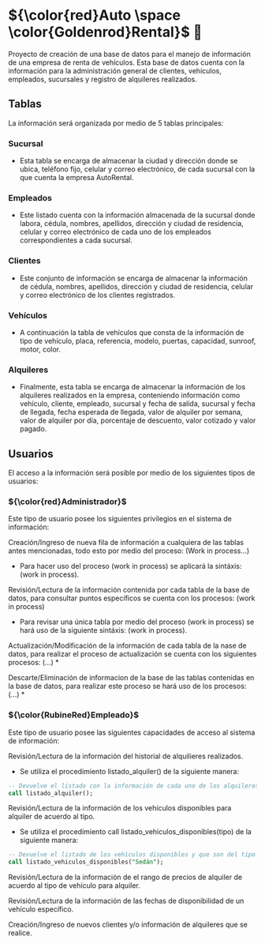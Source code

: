 # ${\color{red}Auto \space \color{Goldenrod}Rental}$ :red_car:

Proyecto de creación de una base de datos para el manejo de información de una empresa de renta de vehículos. Esta base de datos cuenta con la información para la administración general de clientes, vehículos, empleados, sucursales y registro de alquileres realizados.

## Tablas
La información será organizada por medio de 5 tablas principales:

### Sucursal
* Esta tabla se encarga de almacenar la ciudad y dirección donde se ubica, teléfono fijo, celular y correo electrónico, de cada sucursal con la que cuenta la empresa AutoRental.

### Empleados
* Este listado cuenta con la información almacenada de la sucursal donde labora, cédula, nombres, apellidos, dirección y ciudad de residencia, celular y correo electrónico de cada uno de los empleados correspondientes a cada sucursal.

### Clientes
* Este conjunto de información se encarga de almacenar la información de cédula, nombres, apellidos, dirección y ciudad de residencia, celular y correo electrónico de los clientes registrados.

### Vehículos
* A continuación la tabla de vehículos que consta de la información de tipo de vehículo, placa, referencia, modelo, puertas, capacidad, sunroof, motor, color.

### Alquileres
* Finalmente, esta tabla se encarga de almacenar la información de los alquileres realizados en la empresa, conteniendo información como vehículo, cliente, empleado, sucursal y fecha de salida, sucursal y fecha de llegada, fecha esperada de llegada, valor de alquiler por semana, valor de alquiler por día, porcentaje de descuento, valor cotizado y valor pagado.

## Usuarios
El acceso a la información será posible por medio de los siguientes tipos de usuarios:

### ${\color{red}Administrador}$
Este tipo de usuario posee los siguientes privilegios en el sistema de información:

Creación/Ingreso de nueva fila de información a cualquiera de las tablas antes mencionadas, todo esto por medio del proceso: (Work in process...)
* Para hacer uso del proceso (work in process) se aplicará la sintáxis: (work in process).

Revisión/Lectura de la información contenida por cada tabla de la base de datos, para consultar puntos específicos se cuenta con los procesos: (work in process)
* Para revisar una única tabla por medio del proceso (work in process) se hará uso de la siguiente sintáxis: (work in process).

Actualización/Modificación de la información de cada tabla de la nase de datos, para realizar el proceso de actualización se cuenta con los siguientes procesos: (...)
* 

Descarte/Eliminación de informacion de la base de las tablas contenidas en la base de datos, para realizar este proceso se hará uso de los procesos: (...)
* 

### ${\color{RubineRed}Empleado}$ 
Este tipo de usuario posee las siguientes capacidades de acceso al sistema de información:

Revisión/Lectura de la información del historial de alquilieres realizados.
* Se utiliza el procedimiento listado_alquiler() de la siguiente manera:
```sql
-- Devuelve el listado con la información de cada uno de los alquileres realizados por los clientes
call listado_alquiler();
```

Revisión/Lectura de la información de los vehículos disponibles para alquiler de acuerdo al tipo.
* Se utiliza el procedimiento call listado_vehiculos_disponibles(tipo) de la siguiente manera:
```sql
-- Devuelve el listado de los vehìculos disponibles y que son del tipo especificado entre paréntesis
call listado_vehiculos_disponibles("Sedán");
```

Revisión/Lectura de la información de el rango de precios de alquiler de acuerdo al tipo de vehículo para alquiler.

Revisión/Lectura de la información de las fechas de disponibilidad de un vehículo específico.

Creación/Ingreso de nuevos clientes y/o información de alquileres que se realice.
